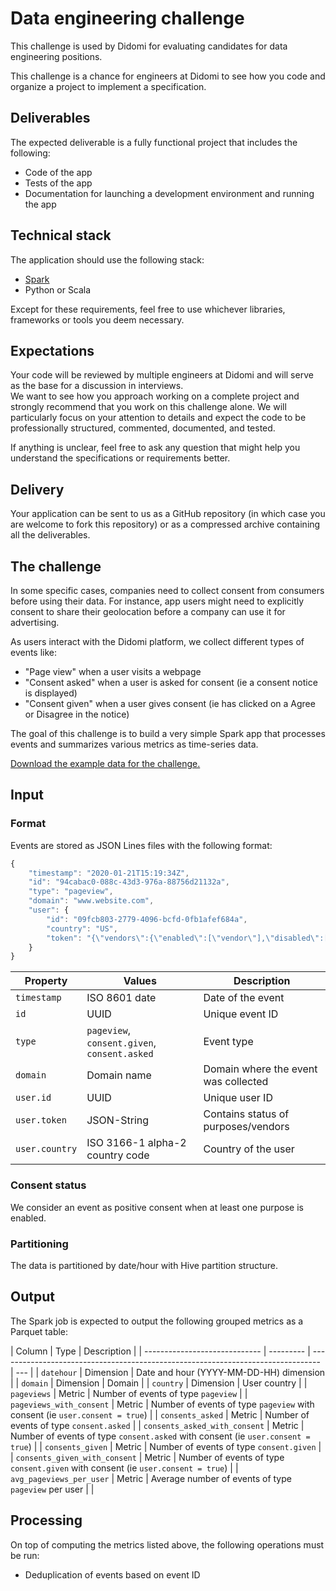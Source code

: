 # Data engineering challenge

This challenge is used by Didomi for evaluating candidates for data engineering positions.

This challenge is a chance for engineers at Didomi to see how you code and organize a project to implement a specification.

## Deliverables

The expected deliverable is a fully functional project that includes the following:

- Code of the app
- Tests of the app
- Documentation for launching a development environment and running the app

## Technical stack

The application should use the following stack:

- [Spark](https://spark.apache.org/)
- Python or Scala

Except for these requirements, feel free to use whichever libraries, frameworks or tools you deem necessary.

## Expectations

Your code will be reviewed by multiple engineers at Didomi and will serve as the base for a discussion in interviews.  
We want to see how you approach working on a complete project and strongly recommend that you work on this challenge alone. We will particularly focus on your attention to details and expect the code to be professionally structured, commented, documented, and tested.

If anything is unclear, feel free to ask any question that might help you understand the specifications or requirements better.

## Delivery

Your application can be sent to us as a GitHub repository (in which case you are welcome to fork this repository) or as a compressed archive containing all the deliverables.

## The challenge

In some specific cases, companies need to collect consent from consumers before using their data. For instance, app users might need to explicitly consent to share their geolocation before a company can use it for advertising.

As users interact with the Didomi platform, we collect different types of events like:

- "Page view" when a user visits a webpage
- "Consent asked" when a user is asked for consent (ie a consent notice is displayed)
- "Consent given" when a user gives consent (ie has clicked on a Agree or Disagree in the notice)

The goal of this challenge is to build a very simple Spark app that processes events and summarizes various metrics as time-series data.

[Download the example data for the challenge.](./input-example.zip)

## Input

### Format

Events are stored as JSON Lines files with the following format:

```js
{
    "timestamp": "2020-01-21T15:19:34Z",
    "id": "94cabac0-088c-43d3-976a-88756d21132a",
    "type": "pageview",
    "domain": "www.website.com",
    "user": {
        "id": "09fcb803-2779-4096-bcfd-0fb1afef684a",
        "country": "US",
        "token": "{\"vendors\":{\"enabled\":[\"vendor\"],\"disabled\":[]},\"purposes\":{\"enabled\":[\"analytics\"],\"disabled\":[]}}",
    }
}
```

| Property       | Values                                       | Description                          |
| -------------- | -------------------------------------------- | ------------------------------------ |
| `timestamp`    | ISO 8601 date                                | Date of the event                    |
| `id`           | UUID                                         | Unique event ID                      |
| `type`         | `pageview`, `consent.given`, `consent.asked` | Event type                           |
| `domain`       | Domain name                                  | Domain where the event was collected |
| `user.id`      | UUID                                         | Unique user ID                       |
| `user.token`   | JSON-String                                  | Contains status of purposes/vendors  |
| `user.country` | ISO 3166-1 alpha-2 country code              | Country of the user                  |

### Consent status

We consider an event as positive consent when at least one purpose is enabled.

### Partitioning

The data is partitioned by date/hour with Hive partition structure.

## Output

The Spark job is expected to output the following grouped metrics as a Parquet table:

| Column                        | Type      | Description                                                                      |
| ----------------------------- | --------- | -------------------------------------------------------------------------------- | --- |
| `datehour`                    | Dimension | Date and hour (YYYY-MM-DD-HH) dimension                                          |
| `domain`                      | Dimension | Domain                                                                           |
| `country`                     | Dimension | User country                                                                     |
| `pageviews`                   | Metric    | Number of events of type `pageview`                                              |
| `pageviews_with_consent`      | Metric    | Number of events of type `pageview` with consent (ie `user.consent = true`)      |
| `consents_asked`              | Metric    | Number of events of type `consent.asked`                                         |
| `consents_asked_with_consent` | Metric    | Number of events of type `consent.asked` with consent (ie `user.consent = true`) |
| `consents_given`              | Metric    | Number of events of type `consent.given`                                         |
| `consents_given_with_consent` | Metric    | Number of events of type `consent.given` with consent (ie `user.consent = true`) |
| `avg_pageviews_per_user`      | Metric    | Average number of events of type `pageview` per user                             |     |

## Processing

On top of computing the metrics listed above, the following operations must be run:

- Deduplication of events based on event ID
